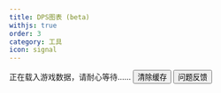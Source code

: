 ```yaml
---
title: DPS图表 (beta)
withjs: true
order: 3
category: 工具
icon: signal
---
```

<span id="vue_version">正在载入游戏数据，请耐心等待……</span>
<button id="btn_update_data" type="button" class="btn btn-primary" onclick="AKDATA.reload();">清除缓存</button>
<button id="btn_report" type="button" class="btn btn-info">问题反馈</button>